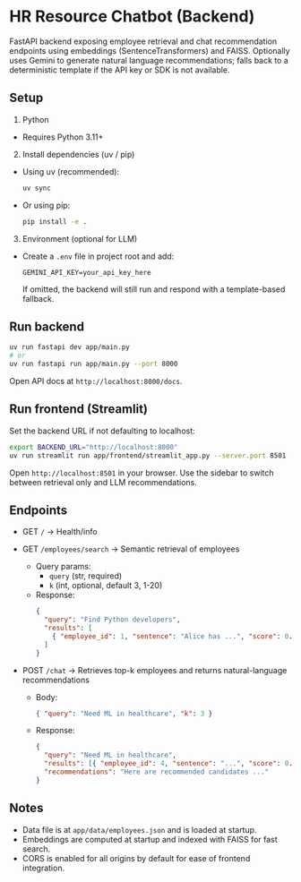 # HR Resource Chatbot (Backend)

FastAPI backend exposing employee retrieval and chat recommendation endpoints using embeddings (SentenceTransformers) and FAISS. Optionally uses Gemini to generate natural language recommendations; falls back to a deterministic template if the API key or SDK is not available.

## Setup

1. Python

- Requires Python 3.11+

2. Install dependencies (uv / pip)

- Using uv (recommended):
  ```bash
  uv sync
  ```
- Or using pip:
  ```bash
  pip install -e .
  ```

3. Environment (optional for LLM)

- Create a `.env` file in project root and add:
  ```env
  GEMINI_API_KEY=your_api_key_here
  ```
  If omitted, the backend will still run and respond with a template-based fallback.

## Run backend

```bash
uv run fastapi dev app/main.py
# or
uv run fastapi run app/main.py --port 8000
```

Open API docs at `http://localhost:8000/docs`.

## Run frontend (Streamlit)

Set the backend URL if not defaulting to localhost:

```bash
export BACKEND_URL="http://localhost:8000"
uv run streamlit run app/frontend/streamlit_app.py --server.port 8501
```

Open `http://localhost:8501` in your browser. Use the sidebar to switch between retrieval only and LLM recommendations.

## Endpoints

- GET `/` → Health/info

- GET `/employees/search` → Semantic retrieval of employees

  - Query params:
    - `query` (str, required)
    - `k` (int, optional, default 3, 1-20)
  - Response:
    ```json
    {
      "query": "Find Python developers",
      "results": [
        { "employee_id": 1, "sentence": "Alice has ...", "score": 0.88 }
      ]
    }
    ```

- POST `/chat` → Retrieves top-k employees and returns natural-language recommendations
  - Body:
    ```json
    { "query": "Need ML in healthcare", "k": 3 }
    ```
  - Response:
    ```json
    {
      "query": "Need ML in healthcare",
      "results": [{ "employee_id": 4, "sentence": "...", "score": 0.91 }],
      "recommendations": "Here are recommended candidates ..."
    }
    ```

## Notes

- Data file is at `app/data/employees.json` and is loaded at startup.
- Embeddings are computed at startup and indexed with FAISS for fast search.
- CORS is enabled for all origins by default for ease of frontend integration.
